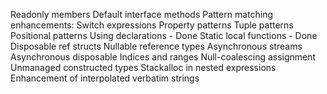 Readonly members
Default interface methods
Pattern matching enhancements:
Switch expressions
Property patterns
Tuple patterns
Positional patterns
Using declarations									- Done
Static local functions								- Done
Disposable ref structs
Nullable reference types
Asynchronous streams
Asynchronous disposable
Indices and ranges
Null-coalescing assignment
Unmanaged constructed types
Stackalloc in nested expressions
Enhancement of interpolated verbatim strings